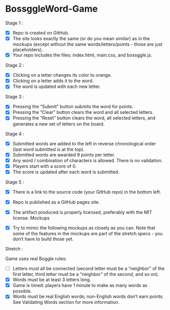 # BossggleWord-Game

Stage 1 :
 - [X] Repo is created on GitHub.
 - [X] The site looks exactly the same (or do you mean similar) as in the mockups (except without the same words/letters/points - those are just placeholders).
 - [X] Your repo includes the files: index.html, main.css, and bossggle.js.
 
Stage 2 :
 - [X] Clicking on a letter changes its color to orange.
 - [X] Clicking on a letter adds it to the word.
 - [X] The word is updated with each new letter.
 
Stage 3 :
 - [X] Pressing the “Submit” button submits the word for points.
 - [X] Pressing the “Clear” button clears the word and all selected letters.
 - [X] Pressing the “Reset” button clears the word, all selected letters, and generates a new set of letters on the board.
 
Stage 4 :
 - [X] Submitted words are added to the left in reverse chronological order (last word submitted is at the top).
 - [X] Submitted words are awarded 9 points per letter.
 - [X] Any word / combination of characters is allowed. There is no validation.
 - [X] Players start with a score of 0.
 - [X] The score is updated after each word is submitted.
 
Stage 5 :
 - [X] There is a link to the source code (your GitHub repo) in the bottom left.
 - [X] Repo is published as a GitHub pages site.
 - [X] The artifact produced is properly licensed, preferably with the MIT license.
Mockups

 - [X] Try to mimic the following mockups as closely as you can. Note that some of the features in the mockups are part of the stretch specs - you don’t have to build those yet.
 
Stretch :

Game uses real Boggle rules:

 - [ ] Letters must all be connected (second letter must be a “neighbor” of the first letter, third letter must be a “neighbor” of the second, and so on).
 - [X] Words must be at least 3 letters long.
 - [X] Game is timed: players have 1 minute to make as many words as possible.
 - [X] Words must be real English words; non-English words don’t earn points. See Validating Words section for more information.

